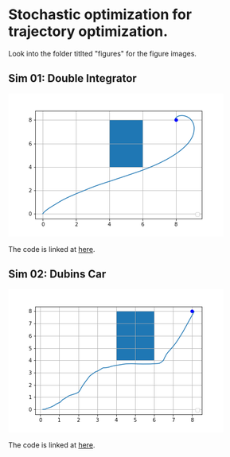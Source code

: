 # Stochastic optimization for trajectory optimization.

Look into the folder titlted "figures" for the figure images.

## Sim 01: Double Integrator
![Sim01](figures/example1.png)

The code is linked at [here](Example1.ipynb).


## Sim 02: Dubins Car
![Sim02](figures/example2.png)

The code is linked at [here](Example2.ipynb).
